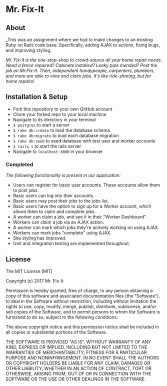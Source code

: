 # Mr. Fix-It

## About

_This was an assignment where we had to make changes to an existing Ruby on Rails code base. Specifically, adding AJAX to actions, fixing bugs, and improving styling.

_Mr. Fix-It is the one-stop-shop to crowd-source all your home repair needs. Need a fence repaired? Cabinets installed? Leaky pipe mended? Post the job on Mr.Fix-It. Then, independent handypeople, carpenters, plumbers, and more are able to view and claim jobs. It's like ride-sharing, but for home repairs!_

## Installation & Setup

- Fork this repository to your own GitHub account
- Clone your forked repo to your local machine
- Navigate to its directory in your terminal
- `$ postgres` to start a server
- `$ rake db:create` to load the database schema
- `$ rake db:migrate` to load each database migration
- `$ rake db:seed` to seed database with test user and worker accounts
- `$ rails s` to start the rails server
- Navigate to `localhost:3000` in your browser


### Completed

_The following functionality is present in our application:_

* Users can register for basic user accounts. These accounts allow them to post jobs.
* Basic users can log into their accounts.
* Basic users may post their jobs to the jobs list.
* Basic users have the option to sign up for a Worker account, which allows them to claim and complete jobs.
* A worker can claim a job, and see it in their "Worker Dashboard"
* Workers can claim a job via an AJAX action.
* A worker can mark which jobs they're actively working on using AJAX.
* Workers can mark jobs "complete" using AJAX.
* Site styling has improved.
* Unit and integration testing are implemented throughout.

## License

The MIT License (MIT)

Copyright (c) 2017 Mr. Fix-It

Permission is hereby granted, free of charge, to any person obtaining a copy
of this software and associated documentation files (the "Software"), to deal
in the Software without restriction, including without limitation the rights
to use, copy, modify, merge, publish, distribute, sublicense, and/or sell
copies of the Software, and to permit persons to whom the Software is
furnished to do so, subject to the following conditions:

The above copyright notice and this permission notice shall be included in
all copies or substantial portions of the Software.

THE SOFTWARE IS PROVIDED "AS IS", WITHOUT WARRANTY OF ANY KIND, EXPRESS OR
IMPLIED, INCLUDING BUT NOT LIMITED TO THE WARRANTIES OF MERCHANTABILITY,
FITNESS FOR A PARTICULAR PURPOSE AND NONINFRINGEMENT. IN NO EVENT SHALL THE
AUTHORS OR COPYRIGHT HOLDERS BE LIABLE FOR ANY CLAIM, DAMAGES OR OTHER
LIABILITY, WHETHER IN AN ACTION OF CONTRACT, TORT OR OTHERWISE, ARISING FROM,
OUT OF OR IN CONNECTION WITH THE SOFTWARE OR THE USE OR OTHER DEALINGS IN
THE SOFTWARE.
